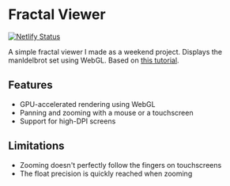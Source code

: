 # Fractal Viewer

[![Netlify Status](https://api.netlify.com/api/v1/badges/36da7742-415f-4f65-a382-2047fe7cbd4d/deploy-status)](https://app.netlify.com/sites/fractal-viewer/deploys)

A simple fractal viewer I made as a weekend project. Displays the manldelbrot
set using WebGL. Based on
[this tutorial](https://gpfault.net/posts/mandelbrot-webgl.txt.html).

## Features

- GPU-accelerated rendering using WebGL
- Panning and zooming with a mouse or a touchscreen
- Support for high-DPI screens

## Limitations

- Zooming doesn't perfectly follow the fingers on touchscreens
- The float precision is quickly reached when zooming
